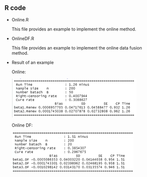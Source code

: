 ## R code



- Online.R

  This file provides an example to implement the online method.

- OnlineDF.R

  This file provides an example to implement the online data fusion method.
  
  
  
  
  
- Result of an example

  Online:

  

  ![image-20220707130510837](Readme.assets/image-20220707130510837.png)

  
  
  Online DF:
  
  ![image-20220707133447943](Readme.assets/image-20220707133447943.png)







